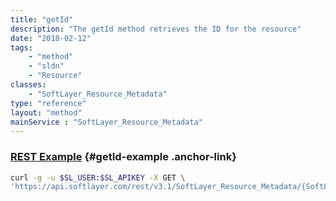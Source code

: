 ```yaml
---
title: "getId"
description: "The getId method retrieves the ID for the resource"
date: "2018-02-12"
tags:
    - "method"
    - "sldn"
    - "Resource"
classes:
    - "SoftLayer_Resource_Metadata"
type: "reference"
layout: "method"
mainService : "SoftLayer_Resource_Metadata"
---
```


### [REST Example](#getId-example) <a href="/article/rest/"><i class="fas fa-question"></i></a> {#getId-example .anchor-link} 
```bash
curl -g -u $SL_USER:$SL_APIKEY -X GET \
'https://api.softlayer.com/rest/v3.1/SoftLayer_Resource_Metadata/{SoftLayer_Resource_MetadataID}/getId'
```

